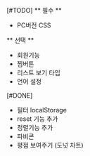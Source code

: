 [#TODO]
** 필수 **
- PC버전 CSS


** 선택 **
- 회원기능
- 찜버튼
- 리스트 보기 타입
- 언어 설정

[#DONE]
- 필터 localStorage
- reset 기능 추가
- 정렬기능 추가
- 파비콘
- 평점 보여주기 (도넛 차트)


